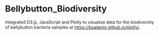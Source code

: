 # Bellybutton_Biodiversity

Integrated D3.js, JavaScript and Plotly to visualize data for the biodiversity of bellybutton bacteria samples at https://bsalamin.github.io/plotly/.
